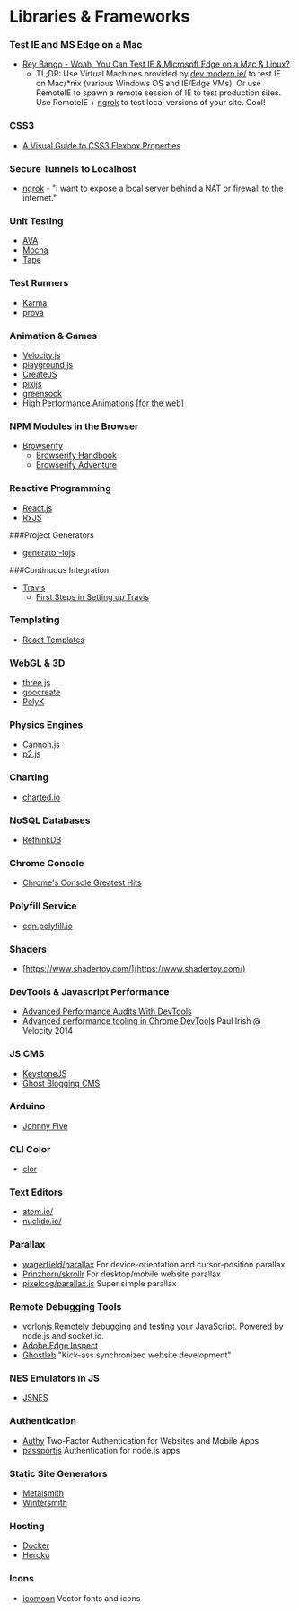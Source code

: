 # Libraries & Frameworks

### Test IE and MS Edge on a Mac

- [Rey Bango - Woah, You Can Test IE & Microsoft Edge on a Mac & Linux?](https://www.youtube.com/watch?v=_IH9glaWMt0)
  - TL;DR: Use Virtual Machines provided by [dev.modern.ie/](http://dev.modern.ie/) to test IE on Mac/*nix (various Windows OS and IE/Edge VMs). Or use RemoteIE to spawn a remote session of IE to test production sites. Use RemoteIE + [ngrok](https://ngrok.com/) to test local versions of your site. Cool!

### CSS3 

- [A Visual Guide to CSS3 Flexbox Properties](https://scotch.io/tutorials/a-visual-guide-to-css3-flexbox-properties)

### Secure Tunnels to Localhost

- [ngrok](https://ngrok.com/) - "I want to expose a local server behind a NAT or firewall to the internet."

### Unit Testing

* [AVA](https://github.com/sindresorhus/ava)
* [Mocha](http://mochajs.org/)
* [Tape](https://github.com/substack/tape)

### Test Runners

* [Karma](http://karma-runner.github.io/0.12/index.html)
* [prova](https://github.com/azer/prova)

### Animation & Games

* [Velocity.js](http://julian.com/research/velocity/)
* [playground.js](http://playgroundjs.com/)
* [CreateJS](http://www.createjs.com/)
* [pixijs](http://www.pixijs.com/)
* [greensock](https://greensock.com/)
* [High Performance Animations [for the web]](http://www.html5rocks.com/en/tutorials/speed/high-performance-animations/)

### NPM Modules in the Browser

* [Browserify](https://github.com/substack/node-browserify)
    * [Browserify Handbook](https://github.com/substack/browserify-handbook)
    * [Browserify Adventure](https://github.com/substack/browserify-adventure)

### Reactive Programming

* [React.js](http://facebook.github.io/react/)
* [RxJS](https://github.com/Reactive-Extensions/RxJS)

###Project Generators

* [generator-iojs](https://github.com/joeybaker/generator-iojs)

###Continuous Integration

* [Travis](https://travis-ci.org/)
    * [First Steps in Setting up Travis](http://orizens.com/wp/topics/first-steps-in-setting-up-travis-ci-to-your-javascript-project/)

### Templating

* [React Templates](http://wix.github.io/react-templates/)

### WebGL & 3D

- [three.js](http://threejs.org/)
- [goocreate](http://www.goocreate.com/)
- [PolyK](http://polyk.ivank.net/)

### Physics Engines

- [Cannon.js](http://schteppe.github.io/cannon.js/)
- [p2.js](https://schteppe.github.io/p2.js/)

### Charting

- [charted.io](http://www.charted.co/)

### NoSQL Databases

- [RethinkDB](http://www.rethinkdb.com/)

### Chrome Console

- [Chrome's Console Greatest Hits](http://www.mitchrobb.com/chromes-console-api-greatest-hits/)


### Polyfill Service

- [cdn.polyfill.io](https://cdn.polyfill.io/v1/docs/)

### Shaders

- [https://www.shadertoy.com/](https://www.shadertoy.com/)

### DevTools & Javascript Performance

- [Advanced Performance Audits With DevTools](http://www.paulirish.com/2015/advanced-performance-audits-with-devtools/)
- [Advanced performance tooling in Chrome DevTools](https://www.youtube.com/watch?v=0xx_dkv9DEY) Paul Irish @ Velocity 2014

### JS CMS

- [KeystoneJS](http://keystonejs.com/)
- [Ghost Blogging CMS](https://ghost.org/)

### Arduino

- [Johnny Five](http://johnny-five.io/)

### CLI Color

- [clor](https://github.com/bucaran/clor)

### Text Editors

- [atom.io/](https://atom.io/)
- [nuclide.io/](http://nuclide.io/)

### Parallax

- [wagerfield/parallax](http://matthew.wagerfield.com/parallax/) For device-orientation and cursor-position parallax
- [Prinzhorn/skrollr](https://github.com/Prinzhorn/skrollr) For desktop/mobile website parallax
- [pixelcog/parallax.js](https://github.com/pixelcog/parallax.js/) Super simple parallax

### Remote Debugging Tools

- [vorlonjs](http://vorlonjs.com/) Remotely debugging and testing your JavaScript. Powered by node.js and socket.io.
- [Adobe Edge Inspect](https://creative.adobe.com/products/inspect)
- [Ghostlab](http://vanamco.com/ghostlab/) "Kick-ass synchronized website development"


### NES Emulators in JS

- [JSNES](https://fir.sh/projects/jsnes/)


### Authentication

- [Authy](https://www.authy.com/users) Two-Factor Authentication for Websites and Mobile Apps
- [passportjs](http://passportjs.org/) Authentication for node.js apps

### Static Site Generators

- [Metalsmith](https://github.com/segmentio/metalsmith)
- [Wintersmith](https://github.com/jnordberg/wintersmith) 

### Hosting

- [Docker](https://www.docker.com/)
- [Heroku](https://www.heroku.com/)

### Icons

- [icomoon](https://icomoon.io/) Vector fonts and icons
